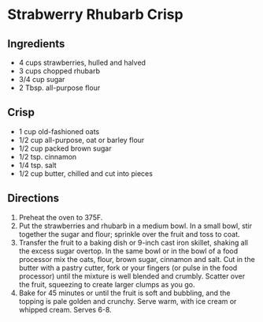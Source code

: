 # Strabwerry Rhubarb Crisp

## Ingredients
* 4 cups strawberries, hulled and halved
* 3 cups chopped rhubarb
* 3/4 cup sugar
* 2 Tbsp. all-purpose flour

## Crisp
* 1 cup old-fashioned oats
* 1/2 cup all-purpose, oat or barley flour
* 1/2 cup packed brown sugar
* 1/2 tsp. cinnamon
* 1/4 tsp. salt
* 1/2 cup butter, chilled and cut into pieces

## Directions
1. Preheat the oven to 375F.
2. Put the strawberries and rhubarb in a medium bowl. In a small bowl, stir together the sugar and flour; sprinkle over the fruit and toss to coat.
3. Transfer the fruit to a baking dish or 9-inch cast iron skillet, shaking all the excess sugar overtop. In the same bowl or in the bowl of a food processor mix the oats, flour, brown sugar, cinnamon and salt. Cut in the butter with a pastry cutter, fork or your fingers (or pulse in the food processor) until the mixture is well blended and crumbly. Scatter over the fruit, squeezing to create larger clumps as you go.
4. Bake for 45 minutes or until the fruit is soft and bubbling, and the topping is pale golden and crunchy. Serve warm, with ice cream or whipped cream. Serves 6-8.
